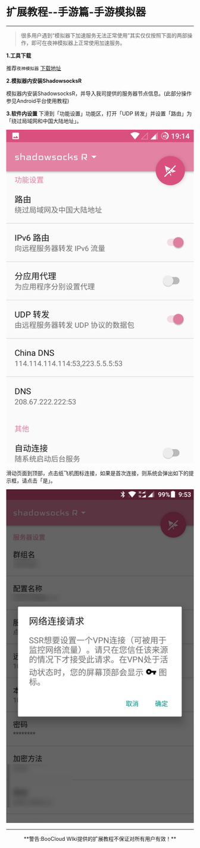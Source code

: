 # 扩展教程--手游篇-手游模拟器

---

>很多用户遇到“模拟器下加速服务无法正常使用”其实仅仅按照下面的两部操作，即可在夜神模拟器上正常使用加速服务。

**1.工具下载**

推荐`夜神模拟器`     [下载地址](https://www.yeshen.com/)

**2.模拟器内安装ShadowsocksR**

模拟器内安装ShadowsocksR，并导入我司提供的服务器节点信息。(此部分操作参见Android平台使用教程)

**3.软件内设置**
下滑到「功能设置」功能区，打开「UDP 转发」并设置「路由」为「绕过局域网和中国大陆地址」。

![](../img/howtouse/android07.png)

滑动页面到顶部，点击纸飞机图标连接，如果是首次连接，则系统会弹出如下的提示框，请点击「是」。

![](../img/howtouse/android08.png)

---

<center>**警告:BooCloud WIki提供的扩展教程不保证对所有用户有效！**</center>